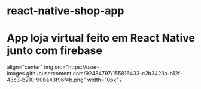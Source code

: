 # react-native-shop-app

# App loja virtual feito em React Native junto com firebase


<div> align="center"
  img src="https://user-images.githubusercontent.com/92484797/155816433-c2b3423a-b12f-43c3-b210-90ba43f96f4b.png" width="0px" /
</div>
  

